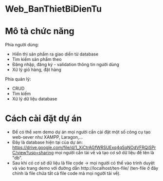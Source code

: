 # Web_BanThietBiDienTu

# Mô tả chức năng

Phía người dùng:
+ Hiển thì sản phẩm ra giao diền từ database
+ Tìm kiếm sản phẩm theo
+ Đăng nhập, đăng ký - validation thông tin người dùng
+ Xử lý giỏ hàng, đặt hàng

Phía quản lý:
+ CRUD
+ Tìm kiếm
+ Xử lý dữ liệu database

# Cách cài đặt dự án

- Để có thể xem demo dự án mọi người cần cài đặt một số công cụ tạo web-sever như XAMPP, Laragon,...
- Đây là database hiện tại của dự án: https://drive.google.com/file/d/1_XiCtrAGfWRSUExq4qSqNOdVFRQiSPrC/view?usp=sharing mọi người cần tải về và tạo cơ sở dữ liệu 
để tên là "db".
- Sau khi có cơ sở dữ liệu là file code -> mọi người có thể vào trình duyệt và vào trang demo với đường dẫn http://localhost/ten-file/  (ten-file ở đây chính là file chứa tất cả file code mà mọi người tải về). 
